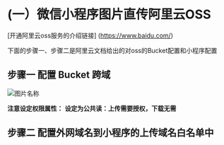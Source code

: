 # (一）微信小程序图片直传阿里云OSS

[开通阿里云oss服务的介绍链接] (https://www.baidu.com/) 

下面的步骤一、步骤二是阿里云文档给出的对oss的Bucket配置和小程序配置

## 步骤一 配置 Bucket 跨域

![图片名称](https://github.com/webzhangxiaoyu/images/blob/master/BUCKET.png) 

__注意设定权限属性：__ 
__设定为公共读：上传需要授权，下载无需__ 

## 步骤二 配置外网域名到小程序的上传域名白名单中


